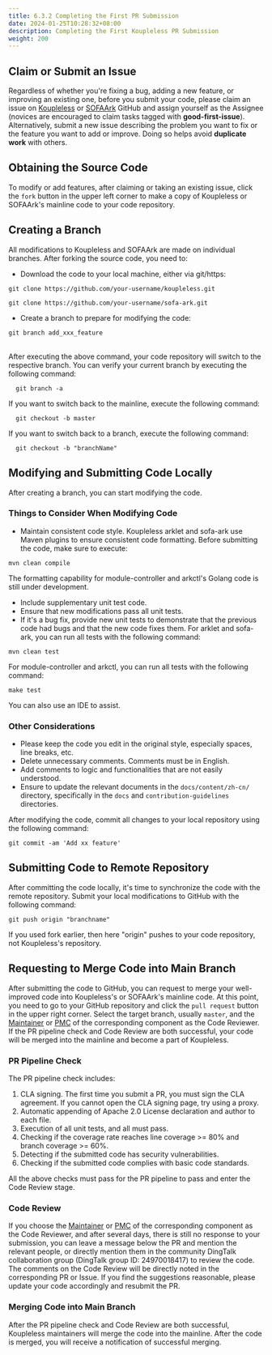 ```yaml
---
title: 6.3.2 Completing the First PR Submission
date: 2024-01-25T10:28:32+08:00
description: Completing the First Koupleless PR Submission
weight: 200
---
```


## Claim or Submit an Issue
Regardless of whether you're fixing a bug, adding a new feature, or improving an existing one, before you submit your code, please claim an issue on [Koupleless](https://github.com/koupleless/koupleless) or [SOFAArk](https://github.com/sofastack/sofa-ark) GitHub and assign yourself as the Assignee (novices are encouraged to claim tasks tagged with <b>good-first-issue</b>). Alternatively, submit a new issue describing the problem you want to fix or the feature you want to add or improve. Doing so helps avoid **duplicate work** with others.

## Obtaining the Source Code
To modify or add features, after claiming or taking an existing issue, click the `fork` button in the upper left corner to make a copy of Koupleless or SOFAArk's mainline code to your code repository.

## Creating a Branch
All modifications to Koupleless and SOFAArk are made on individual branches. After forking the source code, you need to:

- Download the code to your local machine, either via git/https:
```
git clone https://github.com/your-username/koupleless.git
```
```
git clone https://github.com/your-username/sofa-ark.git
```

-  Create a branch to prepare for modifying the code:
```
git branch add_xxx_feature
```
<br />After executing the above command, your code repository will switch to the respective branch. You can verify your current branch by executing the following command:
```
  git branch -a
```
If you want to switch back to the mainline, execute the following command:
```
  git checkout -b master
```
If you want to switch back to a branch, execute the following command:
```
  git checkout -b "branchName"
```


## Modifying and Submitting Code Locally
After creating a branch, you can start modifying the code.

### Things to Consider When Modifying Code

- Maintain consistent code style. Koupleless arklet and sofa-ark use Maven plugins to ensure consistent code formatting. Before submitting the code, make sure to execute:
```
mvn clean compile
```
The formatting capability for module-controller and arkctl's Golang code is still under development.

- Include supplementary unit test code.
- Ensure that new modifications pass all unit tests.
- If it's a bug fix, provide new unit tests to demonstrate that the previous code had bugs and that the new code fixes them. For arklet and sofa-ark, you can run all tests with the following command:
```
mvn clean test
```
For module-controller and arkctl, you can run all tests with the following command:
```
make test
```
You can also use an IDE to assist.

### Other Considerations

- Please keep the code you edit in the original style, especially spaces, line breaks, etc.
- Delete unnecessary comments. Comments must be in English.
- Add comments to logic and functionalities that are not easily understood.
- Ensure to update the relevant documents in the `docs/content/zh-cn/` directory, specifically in the `docs` and `contribution-guidelines` directories.

After modifying the code, commit all changes to your local repository using the following command:
```
git commit -am 'Add xx feature'
```


## Submitting Code to Remote Repository
After committing the code locally, it's time to synchronize the code with the remote repository. Submit your local modifications to GitHub with the following command:
```
git push origin "branchname"
```
If you used fork earlier, then here "origin" pushes to your code repository, not Koupleless's repository.


## Requesting to Merge Code into Main Branch
After submitting the code to GitHub, you can request to merge your well-improved code into Koupleless's or SOFAArk's mainline code. At this point, you need to go to your GitHub repository and click the `pull request` button in the upper right corner. Select the target branch, usually `master`, and the [Maintainer](/docs/contribution-guidelines/role-and-promotion#member-list) or [PMC](/docs/contribution-guidelines/role-and-promotion#member-list) of the corresponding component as the Code Reviewer. If the PR pipeline check and Code Review are both successful, your code will be merged into the mainline and become a part of Koupleless.

### PR Pipeline Check
The PR pipeline check includes:

1. CLA signing. The first time you submit a PR, you must sign the CLA agreement. If you cannot open the CLA signing page, try using a proxy.
2. Automatic appending of Apache 2.0 License declaration and author to each file.
3. Execution of all unit tests, and all must pass.
4. Checking if the coverage rate reaches line coverage >= 80% and branch coverage >= 60%.
5. Detecting if the submitted code has security vulnerabilities.
6. Checking if the submitted code complies with basic code standards.

All the above checks must pass for the PR pipeline to pass and enter the Code Review stage.

### Code Review
If you choose the [Maintainer](/docs/contribution-guidelines/role-and-promotion#member-list) or [PMC](/docs/contribution-guidelines/role-and-promotion#member-list) of the corresponding component as the Code Reviewer, and after several days, there is still no response to your submission, you can leave a message below the PR and mention the relevant people, or directly mention them in the community DingTalk collaboration group (DingTalk group ID: 24970018417) to review the code. The comments on the Code Review will be directly noted in the corresponding PR or Issue. If you find the suggestions reasonable, please update your code accordingly and resubmit the PR.

### Merging Code into Main Branch
After the PR pipeline check and Code Review are both successful, Koupleless maintainers will merge the code into the mainline. After the code is merged, you will receive a notification of successful merging.


<br/>
